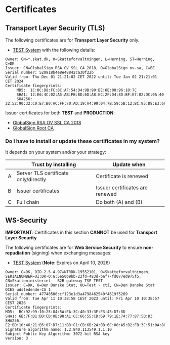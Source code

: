 # Certificates

## Transport Layer Security (TLS)

The following certificates are for **Transport Layer Security** only.

* [TEST System](/pem/tls/ssl-chain-0.pem) with the following details:

```
Owner: CN=*.skat.dk, O=Skatteforvaltningen, L=Herning, ST=Herning, C=DK
Issuer: CN=GlobalSign RSA OV SSL CA 2018, O=GlobalSign nv-sa, C=BE
Serial number: 520918b4e8e48842ca30f22b
Valid from: Thu Dec 01 21:21:02 CET 2022 until: Tue Jan 02 21:21:01 CET 2024
Certificate fingerprints:
	 MD5:  1C:0C:D8:FC:8C:AF:54:D4:9B:90:BE:6E:00:96:10:7C
	 SHA1: 12:E6:4C:02:A5:AB:FB:BD:6D:A8:EC:2F:D4:8D:BF:E7:02:DC:0A:40
	 SHA256: 22:52:90:32:C0:E7:B0:AC:FF:70:AD:19:A4:99:04:7B:59:5B:12:BC:95:D8:E3:69:1E:CC:52:66:A5:15:30:D2
```


Issuer certificates for both **TEST** and **PRODUCTION**:

* [GlobalSign RSA OV SSL CA 2018](/pem/tls/ssl-chain-1.pem)
* [GlobalSign Root CA](/pem/tls/ssl-chain-2.pem)

### Do I have to install or update these certificates in my system?

It depends on your system and/or your strategy:

|   | Trust by installing                  | Update when                     |
|---|--------------------------------------|---------------------------------|
| A | Server TLS certificate only/directly | Certificate is renewed          |
| B | Issuer certificates                  | Issuer certificates are renewed |
| C | Full chain                           | Do both (A) and (B)             |

## WS-Security

**IMPORTANT**: Certificates in this section **CANNOT** be used for **Transport Layer Security**

The following certificates are for **Web Service Security** to ensure **non-repudiation** (signing) when exchanging
messages:

* [TEST System](/pem/ws-security/b2b-test-system.pem) (**Note**: Expires on April 10, 2026)

```
Owner: C=DK, OID.2.5.4.97=NTRDK-19552101, O=Skatteforvaltningen, SERIALNUMBER=UI:DK-O:G:5e50b9bb-22fd-483d-baf7-fd077ed975f5, CN=Skatteministeriet - B2B gateway TSE TEST
Issuer: C=DK, O=Den Danske Stat, OU=Test - cti, CN=Den Danske Stat OCES udstedende-CA 1
Serial number: 47748500ccf123e1d3a4798462540f4619f5269
Valid from: Tue Apr 11 10:38:58 CEST 2023 until: Fri Apr 10 10:38:57 CEST 2026
Certificate fingerprints:
MD5:  BC:92:99:10:25:84:5A:EA:3C:40:33:3F:E3:45:D7:8D
SHA1: 6B:7F:D1:DD:CD:0B:98:A1:CC:66:55:CD:69:79:1E:74:77:87:50:D3
SHA256: E2:BD:10:46:21:B5:07:D7:11:B3:C1:CB:6B:24:0B:6C:00:A5:B2:FB:3C:51:0A:80:E9:2B:57:24:70:3F:8E:DD
Signature algorithm name: 1.2.840.113549.1.1.10
Subject Public Key Algorithm: 3072-bit RSA key
Version: 3
```




